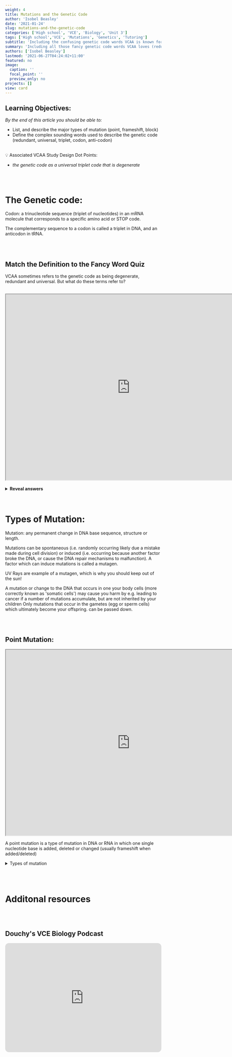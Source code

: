 ```yaml
---
weight: 4
title: Mutations and the Genetic Code
author: 'Isobel Beasley'
date: '2021-01-24'
slug: mutations-and-the-genetic-code
categories: ['High school', 'VCE', 'Biology', 'Unit 3']
tags: ['High school','VCE', 'Mutations', 'Genetics', 'Tutoring']
subtitle: 'Including the confusing genetic code words VCAA is known for'
summary: 'Including all those fancy genetic code words VCAA loves (redundant, degenerant, universal ...)'
authors: ['Isobel Beasley']
lastmod: '2021-06-27T04:24:02+11:00'
featured: no
image:
  caption: ''
  focal_point: ''
  preview_only: no
projects: []
view: card
---
```



## Learning Objectives:

*By the end of this article you should be able to:* 

- List, and describe the major types of mutation (point, frameshift, block)
- Define the complex sounding words used to describe the genetic code (redundant, universal, triplet, codon, anti-codon)

<br> 

<aside>
💡 Associated VCAA Study Design Dot Points: 
<br> 
<ul> <i> 
<li> the genetic code as a universal triplet code that is degenerate </li>
</i>
</ul>
</aside>

<br>
<br>

    
# The Genetic code:

Codon: a trinucleotide sequence (triplet of nucleotides) in an mRNA molecule that corresponds to a specific amino acid or STOP code.

The complementary sequence to a codon is called a triplet in DNA, and an anticodon in tRNA.

<br>
<br>

## Match the Definition to the Fancy Word Quiz

VCAA sometimes refers to the genetic code as being degenerate, redundant and universal. But what do these terms refer to?

<br> 

<iframe src="https://pollev-embeds.com/surveys/t1CfSJ1WsNNSlrlz52jMF/respond" width="800px" height="600px"></iframe>

<br>
<br> 

<details> <summary> <b> Reveal answers </b> </summary> 

1. <details> <summary> Antiparallel </summary>
   The two DNA strands run alongside each other in the opposite direction (with respect to the 5' phosphate and the 3' hydroxyl group)
    </details> 
2. <details> <summary> Redundant </summary> 
   Multiple different DNA sequences can encode the same amino acid / protein 
   </details>
3. <details> <summary> Degenerate </summary> 
   A change to a DNA sequence doesn't always result in a change to the protein it encodes
   </details> 
4. <details> <summary> Condensation Polymerisation </summary> 
   The phosphodiester backbone of a DNA strand forms from the addition of nucleotides, resulting in the loss of water
   </details> 
5. <details> <summary> Universal </summary> 
   The same DNA sequence encodes for the same protein no matter what organism it is in
    </details> 
6. <details> <summary> Gene </summary> 
   A DNA sequence which encodes a specific protein product
   </details> 
7. <details> <summary> Complementary Base Pairing </summary> 
   Particular nucleotides only ever pair up with each other using hydrogen bonds. (e.g. A - T, G - C)
   </details> 
   
<br>

</details> 


<br>
<br>



# Types of Mutation:

Mutation: any permanent change in DNA base sequence, structure or length. 

Mutations can be spontaneous (i.e. randomly occurring likely due a mistake made during cell division) or induced (i.e. occurring because another factor broke the DNA, or cause the DNA repair mechanisms to malfunction). A factor which can induce mutations is called a mutagen. 

UV Rays are example of a mutagen, which is why you should keep out of the sun!

A mutation or change to the DNA that occurs in one your body cells (more correctly known as 'somatic cells') may cause you harm by e.g. leading to cancer if a number of mutations accumulate, but are not inherited by your children  Only mutations that occur in the gametes (egg or sperm cells) which ultimately become your offspring. can be passed down. 
 
 <br>
 <br>

## Point Mutation: 

<iframe src="https://pollev-embeds.com/multiple_choice_polls/2i7n8kclwbZrMYgTnNC77/respond" width="800px" height="600px"></iframe>

  A point mutation is a type of mutation in DNA or RNA in which one single nucleotide base is added, deleted or changed (usually frameshift when added/deleted)

<details> <summary> Types of mutation </summary> 
<ul>
<li>
   <details> <summary> <b> Point: </b> </summary> 
   A point mutation is a type of mutation in DNA or RNA in which one single nucleotide base is added, deleted or changed (usually frameshift when added/deleted)
   </details> 
</li>
<li>
  <details> <summary> <b> Frameshift: </b> </summary>  When the addition or deletion of one or several (not multiples of three) cause the three base DNA triplet to change (changing the amino acid sequence)
  </details> 
</li>
<li>
  <details> <summary> <b> Block: </b> </summary> 
  Changes to segments of a chromosome, resulting in large scale changes in the DNA of an organism (and typically larger changes to the phenotype of an organism)
  </details> 
</li>
</ul> 
</details> 

<br> 
<br>
<br>



# Additonal resources

<br>
<br> 

## Douchy's VCE Biology Podcast
 
<iframe style="border-radius:12px" src="https://open.spotify.com/embed/episode/4fBOVUKTTOSNyhXkFdsX3H?utm_source=generator" width="100%" height="352" frameBorder="0" allowfullscreen="" allow="autoplay; clipboard-write; encrypted-media; fullscreen; picture-in-picture" loading="lazy"></iframe>
